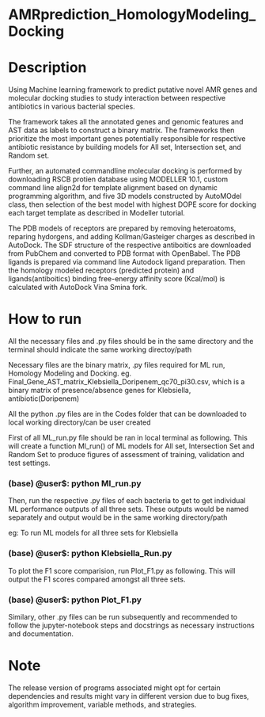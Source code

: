 # AMRprediction_HomologyModeling_Docking

# Description
Using Machine learning framework to predict putative novel AMR genes and molecular docking studies to study interaction between respective antibiotics in various bacterial species.

The framework takes all the annotated genes and genomic features and AST data as labels to construct a binary matrix. The frameworks then prioritize the most important genes potentially responsible for respective antibiotic resistance by building models for All set, Intersection set, and Random set.

Further, an automated commandline molecular docking is performed by downloading RSCB protien database using MODELLER 10.1, custom command line align2d for template alignment based on dynamic programming algorithm, and five 3D models constructed by AutoMOdel class, then selection of the best model with highest DOPE score for docking each target template as described in Modeller tutorial.

The PDB models of receptors are prepared by removing heteroatoms, reparing hydorgens, and adding Kollman/Gasteiger charges as described in AutoDock. The SDF structure of the respective antiboitics are downloaded from PubChem and converted to PDB format with OpenBabel. The PDB ligands is prepared via command line Autodock ligand preparation. Then the homology modeled receptors (predicted protein) and ligands(antiboitics) binding free-energy affinity score (Kcal/mol) is calculated with AutoDock Vina Smina fork. 

# How to run
All the necessary files and .py files should be in the same directory and the terminal should indicate the same working directoy/path

Necessary files are the binary matrix, .py files required for ML run, Homology Modeling and Docking. eg. Final_Gene_AST_matrix_Klebsiella_Doripenem_qc70_pi30.csv, which is a binary matrix of presence/absence genes for Klebsiella, antibiotic(Doripenem)

All the python .py files are in the Codes folder that can be downloaded to local working directory/can be user created

First of all ML_run.py file should be ran in local terminal as following. This will create a function Ml_run() of ML models for All set, Intersection Set and Random Set to produce figures of assessment of training, validation and test settings.

### (base) @user$: python Ml_run.py

Then, run the respective .py files of each bacteria to get  to get individual ML performance outputs of all three sets. These outputs would be named separately and output would be in the same working directory/path

eg: To run ML models for all three sets for Klebsiella

### (base) @user$: python Klebsiella_Run.py

To plot the F1 score comparision, run Plot_F1.py as following. This will output the F1 scores compared amongst all three sets.

### (base) @user$: python Plot_F1.py

Similary, other .py files can be run subsequently and recommended to follow the jupyter-notebook steps and docstrings as necessary instructions and documentation.

# Note

The release version of programs associated might opt for certain dependencies and results might vary in different version due to bug fixes, algorithm improvement, variable methods, and strategies.

